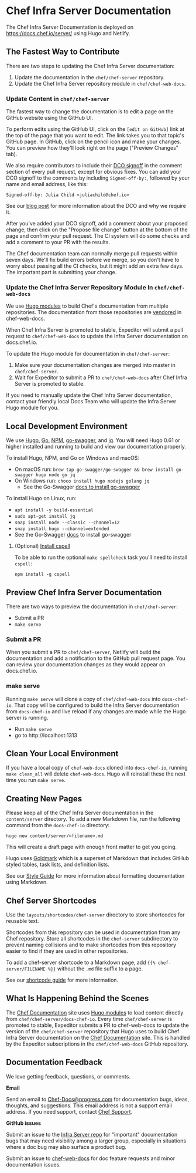 # Chef Infra Server Documentation

The Chef Infra Server Documentation is deployed on https://docs.chef.io/server/ using Hugo and Netlify.

## The Fastest Way to Contribute

There are two steps to updating the Chef Infra Server documentation:

1. Update the documentation in the `chef/chef-server` repository.
1. Update the Chef Infra Server repository module in `chef/chef-web-docs`.

### Update Content in `chef/chef-server`

The fastest way to change the documentation is to edit a page on the
GitHub website using the GitHub UI.

To perform edits using the GitHub UI, click on the `[edit on GitHub]` link at
the top of the page that you want to edit. The link takes you to that topic's GitHub
page. In GitHub, click on the pencil icon and make your changes. You can preview
how they'll look right on the page ("Preview Changes" tab).

We also require contributors to include their [DCO signoff](https://github.com/chef/chef/blob/master/CONTRIBUTING.md#developer-certification-of-origin-dco)
in the comment section of every pull request, except for obvious fixes. You can
add your DCO signoff to the comments by including `Signed-off-by:`, followed by
your name and email address, like this:

`Signed-off-by: Julia Child <juliachild@chef.io>`

See our [blog post](https://blog.chef.io/introducing-developer-certificate-of-origin/)
for more information about the DCO and why we require it.

After you've added your DCO signoff, add a comment about your proposed change,
then click on the "Propose file change" button at the bottom of the page and
confirm your pull request. The CI system will do some checks and add a comment
to your PR with the results.

The Chef documentation team can normally merge pull requests within seven days.
We'll fix build errors before we merge, so you don't have to
worry about passing all the CI checks, but it might add an extra
few days. The important part is submitting your change.

### Update the Chef Infra Server Repository Module In `chef/chef-web-docs`

We use [Hugo modules](https://gohugo.io/hugo-modules/) to build Chef's documentation from multiple repositories. The documentation from those repositories are [vendored](https://gohugo.io/hugo-modules/use-modules/#vendor-your-modules) in chef-web-docs.

When Chef Infra Server is promoted to stable, Expeditor will submit a pull request to `chef/chef-web-docs` to update the Infra Server documentation on docs.chef.io.

To update the Hugo module for documentation in `chef/chef-server`:

1. Make sure your documentation changes are merged into master in `chef/chef-server`.
1. Wait for Expeditor to submit a PR to `chef/chef-web-docs` after Chef Infra Server is promoted to stable.

If you need to manually update the Chef Infra Server documentation, contact your
friendly local Docs Team who will update the Infra Server Hugo module for you.

## Local Development Environment

We use [Hugo](https://gohugo.io/), [Go](https://golang.org/), [NPM](https://www.npmjs.com/),
[go-swagger](https://goswagger.io/install.html), and [jq](https://stedolan.github.io/jq/).
You will need Hugo 0.61 or higher installed and running to build and view our documentation properly.

To install Hugo, NPM, and Go on Windows and macOS:

- On macOS run: `brew tap go-swagger/go-swagger && brew install go-swagger hugo node go jq`
- On Windows run: `choco install hugo nodejs golang jq`
  - See the Go-Swagger [docs to install go-swagger](https://goswagger.io/install.html)

To install Hugo on Linux, run:

- `apt install -y build-essential`
- `sudo apt-get install jq`
- `snap install node --classic --channel=12`
- `snap install hugo --channel=extended`
- See the Go-Swagger [docs](https://goswagger.io/install.html) to install go-swagger

1. (Optional) [Install cspell](https://github.com/streetsidesoftware/cspell/tree/master/packages/cspell)

    To be able to run the optional `make spellcheck` task you'll need to install `cspell`:

    ```shell
    npm install -g cspell
    ```

## Preview Chef Infra Server Documentation

There are two ways to preview the documentation in `chef/chef-server`:

- Submit a PR
- `make serve`

### Submit a PR

When you submit a PR to `chef/chef-server`, Netlify will build the documentation
and add a notification to the GitHub pull request page. You can review your
documentation changes as they would appear on docs.chef.io.

### make serve

Running `make serve` will clone a copy of `chef/chef-web-docs` into `docs-chef-io`.
That copy will be configured to build the Infra Server documentation from `docs-chef-io`
and live reload if any changes are made while the Hugo server is running.

- Run `make serve`
- go to http://localhost:1313

## Clean Your Local Environment

If you have a local copy of `chef-web-docs` cloned into `docs-chef-io`,
running `make clean_all` will delete `chef-web-docs`. Hugo will reinstall these
the next time you run `make serve`.

## Creating New Pages

Please keep all of the Chef Infra Server documentation in the `content/server` directory.
To add a new Markdown file, run the following command from the `docs-chef-io` directory:

```
hugo new content/server/<filename>.md
```

This will create a draft page with enough front matter to get you going.

Hugo uses [Goldmark](https://github.com/yuin/goldmark) which is a
superset of Markdown that includes GitHub styled tables, task lists, and
definition lists.

See our [Style Guide](https://docs.chef.io/style_guide/) for more information
about formatting documentation using Markdown.

## Chef Server Shortcodes

Use the `layouts/shortcodes/chef-server` directory to store shortcodes for reusable text.

Shortcodes from this repository can be used in documentation from any Chef repository. Store all shortcodes
in the `chef-server` subdirectory to prevent naming collisions and to make shortcodes from this repository easier to find if they
are used in other repositories.

To add a chef-server shortcode to a Markdown page, add `{{% chef-server/FILENAME %}}` without the `.md` file suffix to a page.

See our [shortcode guide](https://docs.chef.io/style_guide/reuse/) for more information.

## What Is Happening Behind the Scenes

The [Chef Documentation](https://docs.chef.io) site uses [Hugo modules](https://gohugo.io/hugo-modules/)
to load content directly from `chef/chef-server/docs-chef-io`. Every time
`chef/chef-server` is promoted to stable, Expeditor submits a PR to chef-web-docs to
update the version of the `chef/chef-server` repository that Hugo uses to build Chef
Infra Server documentation on the [Chef Documentation](https://docs.chef.io) site.
This is handled by the Expeditor subscriptions in the `chef/chef-web-docs` GitHub repository.

## Documentation Feedback

We love getting feedback, questions, or comments.

**Email**

Send an email to Chef-Docs@progress.com for documentation bugs,
ideas, thoughts, and suggestions. This email address is not a
support email address. If you need support, contact [Chef Support](https://www.chef.io/support/).

**GitHub issues**

Submit an issue to the [Infra Server repo](https://github.com/chef/chef-server/issues)
for "important" documentation bugs that may need visibility among a larger group,
especially in situations where a doc bug may also surface a product bug.

Submit an issue to [chef-web-docs](https://github.com/chef/chef-web-docs/issues) for
doc feature requests and minor documentation issues.

